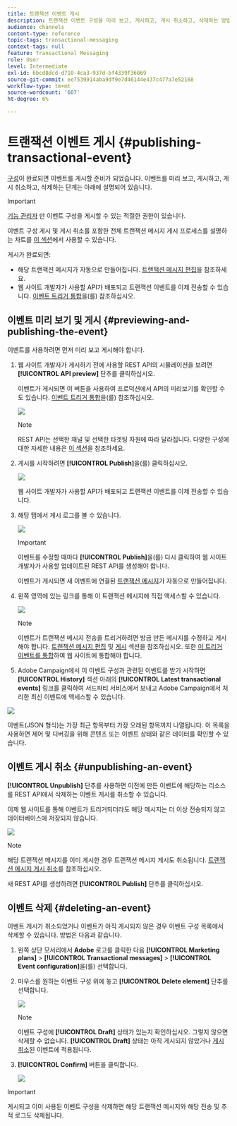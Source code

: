 ```yaml
---
title: 트랜잭션 이벤트 게시
description: 트랜잭션 이벤트 구성을 미리 보고, 게시하고, 게시 취소하고, 삭제하는 방법을 알아봅니다.
audience: channels
content-type: reference
topic-tags: transactional-messaging
context-tags: null
feature: Transactional Messaging
role: User
level: Intermediate
exl-id: 6bcd8dcd-d710-4ca3-937d-bf4339f36069
source-git-commit: ee7539914aba9df9e7d46144e437c477a7e52168
workflow-type: tm+mt
source-wordcount: '607'
ht-degree: 6%

---
```


# 트랜잭션 이벤트 게시 {#publishing-transactional-event}

[구성](../../channels/using/configuring-transactional-event.md)이 완료되면 이벤트를 게시할 준비가 되었습니다. 이벤트를 미리 보고, 게시하고, 게시 취소하고, 삭제하는 단계는 아래에 설명되어 있습니다.

>[!IMPORTANT]
>
>[기능 관리자](../../administration/using/users-management.md#functional-administrators) <!--being part of the **[!UICONTROL All]** [organizational unit](../../administration/using/organizational-units.md) -->만 이벤트 구성을 게시할 수 있는 적절한 권한이 있습니다.

이벤트 구성 게시 및 게시 취소를 포함한 전체 트랜잭션 메시지 게시 프로세스를 설명하는 차트를 [이 섹션](../../channels/using/publishing-transactional-message.md)에서 사용할 수 있습니다.

게시가 완료되면:
* 해당 트랜잭션 메시지가 자동으로 만들어집니다. [트랜잭션 메시지 편집](../../channels/using/editing-transactional-message.md)을 참조하세요.
* 웹 사이트 개발자가 사용할 API가 배포되고 트랜잭션 이벤트를 이제 전송할 수 있습니다. [이벤트 트리거 통합](../../channels/using/getting-started-with-transactional-msg.md#integrate-event-trigger)을(를) 참조하십시오.

## 이벤트 미리 보기 및 게시 {#previewing-and-publishing-the-event}

이벤트를 사용하려면 먼저 미리 보고 게시해야 합니다.

1. 웹 사이트 개발자가 게시하기 전에 사용할 REST API의 시뮬레이션을 보려면 **[!UICONTROL API preview]** 단추를 클릭하십시오.

   이벤트가 게시되면 이 버튼을 사용하여 프로덕션에서 API의 미리보기를 확인할 수도 있습니다. [이벤트 트리거 통합](../../channels/using/getting-started-with-transactional-msg.md#integrate-event-trigger)을(를) 참조하십시오.

   ![](assets/message-center_api_preview.png)

   >[!NOTE]
   >
   >REST API는 선택한 채널 및 선택한 타겟팅 차원에 따라 달라집니다. 다양한 구성에 대한 자세한 내용은 [이 섹션](../../channels/using/configuring-transactional-event.md#transactional-event-specific-configurations)을 참조하세요.

1. 게시를 시작하려면 **[!UICONTROL Publish]**&#x200B;을(를) 클릭하십시오.

   ![](assets/message-center_pub.png)

   웹 사이트 개발자가 사용할 API가 배포되고 트랜잭션 이벤트를 이제 전송할 수 있습니다.

1. 해당 탭에서 게시 로그를 볼 수 있습니다.

   ![](assets/message-center_logs.png)

   >[!IMPORTANT]
   >
   >이벤트를 수정할 때마다 **[!UICONTROL Publish]**&#x200B;을(를) 다시 클릭하여 웹 사이트 개발자가 사용할 업데이트된 REST API를 생성해야 합니다.

   이벤트가 게시되면 새 이벤트에 연결된 [트랜잭션 메시지](../../channels/using/editing-transactional-message.md)가 자동으로 만들어집니다.

1. 왼쪽 영역에 있는 링크를 통해 이 트랜잭션 메시지에 직접 액세스할 수 있습니다.

   ![](assets/message-center_messagegeneration.png)

   >[!NOTE]
   >
   >이벤트가 트랜잭션 메시지 전송을 트리거하려면 방금 만든 메시지를 수정하고 게시해야 합니다. [트랜잭션 메시지 편집](../../channels/using/editing-transactional-message.md) 및 [게시](../../channels/using/publishing-transactional-message.md) 섹션을 참조하십시오. 또한 [이 트리거 이벤트를 통합](../../channels/using/getting-started-with-transactional-msg.md#integrate-event-trigger)하여 웹 사이트에 통합해야 합니다.

1. Adobe Campaign에서 이 이벤트 구성과 관련된 이벤트를 받기 시작하면 **[!UICONTROL History]** 섹션 아래의 **[!UICONTROL Latest transactional events]** 링크를 클릭하여 서드파티 서비스에서 보내고 Adobe Campaign에서 처리한 최신 이벤트에 액세스할 수 있습니다.

![](assets/message-center_latest-events.png)

이벤트(JSON 형식)는 가장 최근 항목부터 가장 오래된 항목까지 나열됩니다. 이 목록을 사용하면 제어 및 디버깅을 위해 콘텐츠 또는 이벤트 상태와 같은 데이터를 확인할 수 있습니다.

## 이벤트 게시 취소 {#unpublishing-an-event}

**[!UICONTROL Unpublish]** 단추를 사용하면 이전에 만든 이벤트에 해당하는 리소스를 REST API에서 삭제하는 이벤트 게시를 취소할 수 있습니다.

이제 웹 사이트를 통해 이벤트가 트리거되더라도 해당 메시지는 더 이상 전송되지 않고 데이터베이스에 저장되지 않습니다.

![](assets/message-center_unpublish.png)

>[!NOTE]
>
>해당 트랜잭션 메시지를 이미 게시한 경우 트랜잭션 메시지 게시도 취소됩니다. [트랜잭션 메시지 게시 취소](../../channels/using/publishing-transactional-message.md#unpublishing-a-transactional-message)를 참조하십시오.

새 REST API를 생성하려면 **[!UICONTROL Publish]** 단추를 클릭하십시오.

<!--## Transactional messaging publication process {#transactional-messaging-pub-process}

The chart below illustrates the transactional messaging publication process.

![](assets/message-center_pub-process.png)

For more on publishing, pausing and unpublishing a transactional message, see [this section](../../channels/using/publishing-transactional-message.md).-->

## 이벤트 삭제 {#deleting-an-event}

이벤트 게시가 취소되었거나 이벤트가 아직 게시되지 않은 경우 이벤트 구성 목록에서 삭제할 수 있습니다. 방법은 다음과 같습니다.

1. 왼쪽 상단 모서리에서 **Adobe** 로고를 클릭한 다음 **[!UICONTROL Marketing plans]** > **[!UICONTROL Transactional messages]** > **[!UICONTROL Event configuration]**&#x200B;을(를) 선택합니다.
1. 마우스를 원하는 이벤트 구성 위에 놓고 **[!UICONTROL Delete element]** 단추를 선택합니다.

   ![](assets/message-center_delete-button.png)

   >[!NOTE]
   >
   >이벤트 구성에 **[!UICONTROL Draft]** 상태가 있는지 확인하십시오. 그렇지 않으면 삭제할 수 없습니다. **[!UICONTROL Draft]** 상태는 아직 게시되지 않았거나 [게시 취소](#unpublishing-an-event)된 이벤트에 적용됩니다.

1. **[!UICONTROL Confirm]** 버튼을 클릭합니다.

   ![](assets/message-center_delete-confirm.png)

>[!IMPORTANT]
>
>게시되고 이미 사용된 이벤트 구성을 삭제하면 해당 트랜잭션 메시지와 해당 전송 및 추적 로그도 삭제됩니다.
